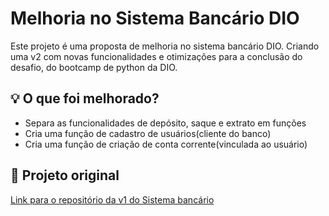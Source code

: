# Melhoria no Sistema Bancário DIO

Este projeto é uma proposta de melhoria no sistema bancário DIO. Criando uma v2 com novas funcionalidades e otimizações para a conclusão do desafio, do bootcamp de python da DIO.

## 💡 O que foi melhorado?
- Separa as funcionalidades de depósito, saque e extrato em funções
- Cria uma função de cadastro de usuários(cliente do banco) 
- Cria uma função de criação de conta corrente(vinculada ao usuário)

## 🔗 Projeto original
[Link para o repositório da v1 do Sistema bancário ](https://github.com/vixnzin/projeto_DIO_sistema_bancario)

